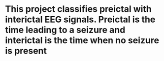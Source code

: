# This project classifies preictal with interictal EEG signals. Preictal is the time leading to a seizure and interictal is the time when no seizure is present
